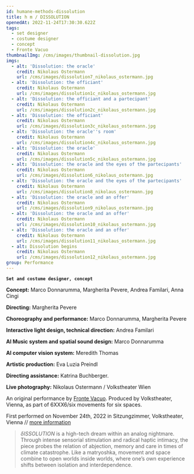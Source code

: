 ```yaml
---
id: humane-methods-dissolution
title: h m / DISSOLUTION
openedAt: 2022-11-24T17:30:30.622Z
tags:
  - set designer
  - costume designer
  - concept
  - Fronte Vacuo
thumbnailImg: /cms/images/thumbnail-dissolution.jpg
imgs:
  - alt: 'Dissolution: the oracle'
    credit: Nikolaus Ostermann
    url: /cms/images/dissolution7_nikolaus_ostermann.jpg
  - alt: 'Dissolution: the officiant'
    credit: Nikolaus Ostermann
    url: /cms/images/dissolution1c_nikolaus_ostermann.jpg
  - alt: 'Dissolution: the officiant and a partecipant'
    credit: Nikolaus Ostermann
    url: /cms/images/dissolution2c_nikolaus_ostermann.jpg
  - alt: 'Dissolution: the officiant'
    credit: Nikolaus Ostermann
    url: /cms/images/dissolution3c_nikolaus_ostermann.jpg
  - alt: 'Dissolution: the oracle''s room'
    credit: Nikolaus Ostermann
    url: /cms/images/dissolution4c_nikolaus_ostermann.jpg
  - alt: 'Dissolution: the oracle'
    credit: Nikolaus Ostermann
    url: /cms/images/dissolution5c_nikolaus_ostermann.jpg
  - alt: 'Dissolution: the oracle and the eyes of the partecipants'
    credit: Nikolaus Ostermann
    url: /cms/images/dissolution6_nikolaus_ostermann.jpg
  - alt: 'Dissolution: the oracle and the eyes of the partecipants'
    credit: Nikolaus Ostermann
    url: /cms/images/dissolution8_nikolaus_ostermann.jpg
  - alt: 'Dissolution: the oracle and an offer'
    credit: Nikolaus Ostermann
    url: /cms/images/dissolution9_nikolaus_ostermann.jpg
  - alt: 'Dissolution: the oracle and an offer'
    credit: Nikolaus Ostermann
    url: /cms/images/dissolution10_nikolaus_ostermann.jpg
  - alt: 'Dissolution: the oracle and an offer'
    credit: Nikolaus Ostermann
    url: /cms/images/dissolution11_nikolaus_ostermann.jpg
  - alt: Dissolution begins
    credit: Nikolaus Ostermann
    url: /cms/images/dissolution12_nikolaus_ostermann.jpg
group: Performance
---
```

**`Set and costume designer, concept`**

**Concept:** Marco Donnarumma, Margherita Pevere, Andrea Familari, Anna Cingi

**Directing:** Margherita Pevere

**Choreography and performance:** Marco Donnarumma, Margherita Pevere

**Interactive Iight design, technical direction:** Andrea Familari

**AI Music system and spatial sound design:** Marco Donnarumma

**AI computer vision system:** Meredith Thomas

**Artistic production:** Eva Luzia Preindl

**Directing assistance:** Katrina Buchberger.

**Live photography:** Nikolaus Ostermann / Volkstheater Wien

An original performance by [Fronte Vacuo](https://frontevacuo.com/). Produced by Volkstheater, Vienna, as part of 6XXX6/six movements for six spaces.

First performed on November 24th, 2022 in Sitzungzimmer, Volkstheater, Vienna // [more information](https://frontevacuo.com/works/dissolution/)

> _δISSOLUTION_ is a high-tech dream within an analog nightmare. Through intense sensorial stimulation and radical haptic intimacy, the piece probes the relation of abjection, memory and care in times of climate catastrophe. Like a matryoshka, movement and space combine to open worlds inside worlds, where one’s own experience shifts between isolation and interdependence.

